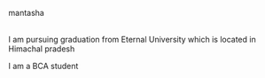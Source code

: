 mantasha

<br>
I am pursuing graduation from Eternal University which is located in Himachal pradesh
<p> I am a BCA student </p>
